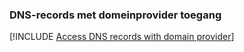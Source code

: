 ### <a name="access-dns-records-with-domain-provider"></a>DNS-records met domeinprovider toegang

[!INCLUDE [Access DNS records with domain provider](app-service-web-access-dns-records-no-h.md)]
